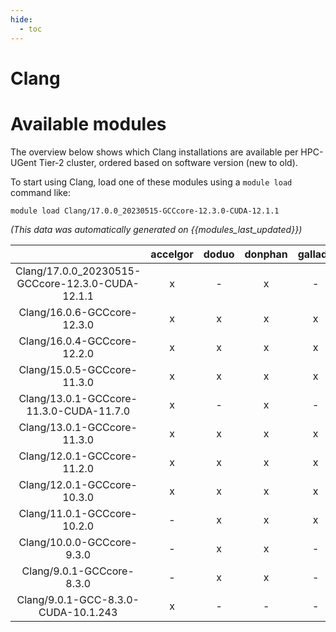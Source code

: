 ```yaml
---
hide:
  - toc
---
```


Clang
=====

# Available modules


The overview below shows which Clang installations are available per HPC-UGent Tier-2 cluster, ordered based on software version (new to old).

To start using Clang, load one of these modules using a `module load` command like:

```shell
module load Clang/17.0.0_20230515-GCCcore-12.3.0-CUDA-12.1.1
```

*(This data was automatically generated on {{modules_last_updated}})*  

| |accelgor|doduo|donphan|gallade|joltik|shinx|skitty|
| :---: | :---: | :---: | :---: | :---: | :---: | :---: | :---: |
|Clang/17.0.0_20230515-GCCcore-12.3.0-CUDA-12.1.1|x|-|x|-|x|-|-|
|Clang/16.0.6-GCCcore-12.3.0|x|x|x|x|x|x|x|
|Clang/16.0.4-GCCcore-12.2.0|x|x|x|x|-|x|-|
|Clang/15.0.5-GCCcore-11.3.0|x|x|x|x|-|-|-|
|Clang/13.0.1-GCCcore-11.3.0-CUDA-11.7.0|x|-|x|-|-|-|-|
|Clang/13.0.1-GCCcore-11.3.0|x|x|x|x|-|x|-|
|Clang/12.0.1-GCCcore-11.2.0|x|x|x|x|-|-|-|
|Clang/12.0.1-GCCcore-10.3.0|x|x|x|x|-|-|-|
|Clang/11.0.1-GCCcore-10.2.0|-|x|x|x|-|-|-|
|Clang/10.0.0-GCCcore-9.3.0|-|x|x|-|-|-|-|
|Clang/9.0.1-GCCcore-8.3.0|-|x|x|-|-|-|-|
|Clang/9.0.1-GCC-8.3.0-CUDA-10.1.243|x|-|-|-|-|-|-|
